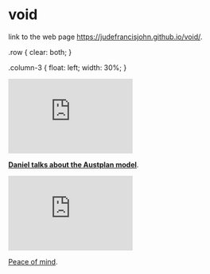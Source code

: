 # void
link to the web page  https://judefrancisjohn.github.io/void/.

.row {
  clear: both;
}

.column-3 {
  float: left;
  width: 30%;
}
<div class="row">
  <div class="column-3">
    <iframe src="https://public.tableau.com/views/schoolssecond/Sheet2?:display_count=y&publish=yes&:origin=viz_share_link" width="250" height="150" frameborder="0" webkitallowfullscreen mozallowfullscreen allowfullscreen></iframe> 
    <p><a href="http://vimeo.com/99496559"><b>Daniel talks about the Austplan model</b></a>.</p>
  </div>

  <div class="column-3">
    <iframe src="https://public.tableau.com/views/ct_schooldistricts/Sheet1?:display_count=y&publish=yes&:origin=viz_share_link" width="250" height="150" frameborder="0" webkitallowfullscreen mozallowfullscreen allowfullscreen></iframe>
    <p><a href="http://vimeo.com/99582077">Peace of mind</a>.</p>
  </div>

 
